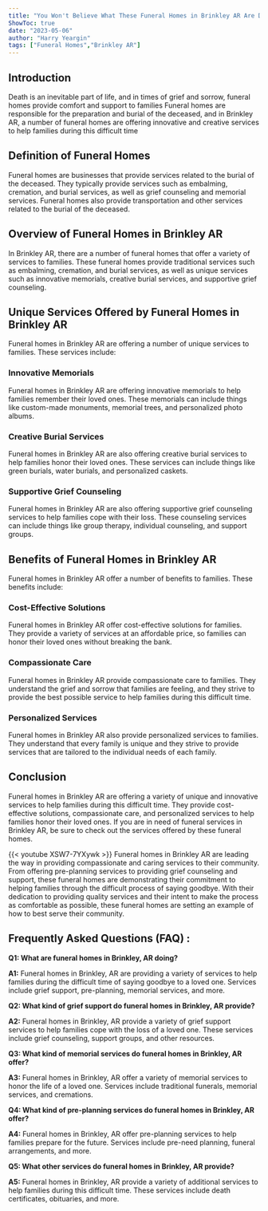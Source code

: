 ```yaml
---
title: "You Won't Believe What These Funeral Homes in Brinkley AR Are Doing!"
ShowToc: true 
date: "2023-05-06"
author: "Harry Yeargin" 
tags: ["Funeral Homes","Brinkley AR"]
---
```

## Introduction

Death is an inevitable part of life, and in times of grief and sorrow, funeral homes provide comfort and support to families Funeral homes are responsible for the preparation and burial of the deceased, and in Brinkley AR, a number of funeral homes are offering innovative and creative services to help families during this difficult time 

## Definition of Funeral Homes

Funeral homes are businesses that provide services related to the burial of the deceased. They typically provide services such as embalming, cremation, and burial services, as well as grief counseling and memorial services. Funeral homes also provide transportation and other services related to the burial of the deceased. 

## Overview of Funeral Homes in Brinkley AR

In Brinkley AR, there are a number of funeral homes that offer a variety of services to families. These funeral homes provide traditional services such as embalming, cremation, and burial services, as well as unique services such as innovative memorials, creative burial services, and supportive grief counseling. 

## Unique Services Offered by Funeral Homes in Brinkley AR

Funeral homes in Brinkley AR are offering a number of unique services to families. These services include: 

### Innovative Memorials 

Funeral homes in Brinkley AR are offering innovative memorials to help families remember their loved ones. These memorials can include things like custom-made monuments, memorial trees, and personalized photo albums. 

### Creative Burial Services 

Funeral homes in Brinkley AR are also offering creative burial services to help families honor their loved ones. These services can include things like green burials, water burials, and personalized caskets. 

### Supportive Grief Counseling

Funeral homes in Brinkley AR are also offering supportive grief counseling services to help families cope with their loss. These counseling services can include things like group therapy, individual counseling, and support groups. 

## Benefits of Funeral Homes in Brinkley AR

Funeral homes in Brinkley AR offer a number of benefits to families. These benefits include: 

### Cost-Effective Solutions 

Funeral homes in Brinkley AR offer cost-effective solutions for families. They provide a variety of services at an affordable price, so families can honor their loved ones without breaking the bank. 

### Compassionate Care 

Funeral homes in Brinkley AR provide compassionate care to families. They understand the grief and sorrow that families are feeling, and they strive to provide the best possible service to help families during this difficult time. 

### Personalized Services 

Funeral homes in Brinkley AR also provide personalized services to families. They understand that every family is unique and they strive to provide services that are tailored to the individual needs of each family. 

## Conclusion

Funeral homes in Brinkley AR are offering a variety of unique and innovative services to help families during this difficult time. They provide cost-effective solutions, compassionate care, and personalized services to help families honor their loved ones. If you are in need of funeral services in Brinkley AR, be sure to check out the services offered by these funeral homes.

{{< youtube XSW7-7YXywk >}} 
Funeral homes in Brinkley AR are leading the way in providing compassionate and caring services to their community. From offering pre-planning services to providing grief counseling and support, these funeral homes are demonstrating their commitment to helping families through the difficult process of saying goodbye. With their dedication to providing quality services and their intent to make the process as comfortable as possible, these funeral homes are setting an example of how to best serve their community.

## Frequently Asked Questions (FAQ) :
**Q1: What are funeral homes in Brinkley, AR doing?**

**A1:** Funeral homes in Brinkley, AR are providing a variety of services to help families during the difficult time of saying goodbye to a loved one. Services include grief support, pre-planning, memorial services, and more.

**Q2: What kind of grief support do funeral homes in Brinkley, AR provide?**

**A2:** Funeral homes in Brinkley, AR provide a variety of grief support services to help families cope with the loss of a loved one. These services include grief counseling, support groups, and other resources. 

**Q3: What kind of memorial services do funeral homes in Brinkley, AR offer?**

**A3:** Funeral homes in Brinkley, AR offer a variety of memorial services to honor the life of a loved one. Services include traditional funerals, memorial services, and cremations. 

**Q4: What kind of pre-planning services do funeral homes in Brinkley, AR offer?**

**A4:** Funeral homes in Brinkley, AR offer pre-planning services to help families prepare for the future. Services include pre-need planning, funeral arrangements, and more. 

**Q5: What other services do funeral homes in Brinkley, AR provide?**

**A5:** Funeral homes in Brinkley, AR provide a variety of additional services to help families during this difficult time. These services include death certificates, obituaries, and more.



